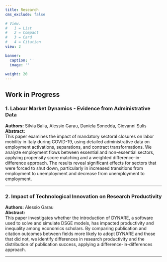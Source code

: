 ```yaml
---
title: Research
cms_exclude: false

# View.
#   1 = List
#   2 = Compact
#   3 = Card
#   4 = Citation
view: 2

banner:
  caption: ''
  image: ''
  
weight: 20
---
```


## Work in Progress

### 1. **Labour Market Dynamics - Evidence from Administrative Data**
**Authors:** Silvia Balia, Alessio Garau, Daniela Sonedda, Giovanni Sulis  
**Abstract:**  
This paper examines the impact of mandatory sectoral closures on labor mobility in Italy during COVID-19, using detailed administrative data on employment activations, separations, and contract transformations. We analyze employment flows between essential and non-essential sectors, applying propensity score matching and a weighted difference-in-difference approach. The results reveal significant effects for sectors that were forced to shut down, particularly in increased transitions from employment to unemployment and decrease from unemployment to employment.

---

### 2. **Impact of Technological Innovation on Research Productivity**
**Authors:** Alessio Garau  
**Abstract:**  
This paper investigates whether the introduction of DYNARE, a software used to solve and simulate DSGE models, has impacted productivity and inequality among economics scholars. By comparing publication and citation outcomes between fields more likely to adopt DYNARE and those that did not, we identify differences in research productivity and the distribution of publication success, applying a difference-in-differences approach.

---

